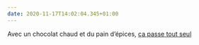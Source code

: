 ```yaml
---
date: 2020-11-17T14:02:04.345+01:00
---
```

Avec un chocolat chaud et du pain d’épices, [ça passe tout seul](https://youtu.be/OVJPgnDPLHo)
